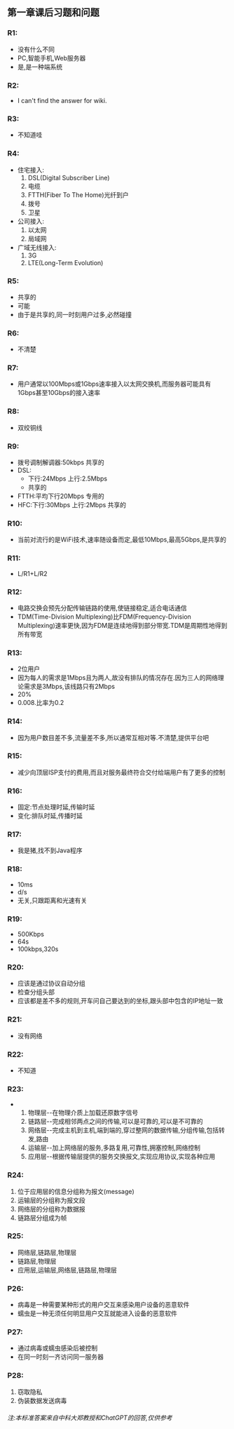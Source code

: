## 第一章课后习题和问题
### R1:
- 没有什么不同
- PC,智能手机,Web服务器
- 是,是一种端系统

### R2:
- I can't find the answer for wiki.

### R3:
- 不知道哇

### R4:
- 住宅接入:
    1. DSL(Digital Subscriber Line)
    2. 电缆
    3. FTTH(Fiber To The Home)光纤到户
    4. 拨号
    5. 卫星
- 公司接入:
    1. 以太网
    2. 局域网
- 广域无线接入:
    1. 3G
    2. LTE(Long-Term Evolution)

### R5:
- 共享的
- 可能
- 由于是共享的,同一时刻用户过多,必然碰撞

### R6:
- 不清楚

### R7:
- 用户通常以100Mbps或1Gbps速率接入以太网交换机,而服务器可能具有1Gbps甚至10Gbps的接入速率

### R8:
- 双绞铜线

### R9:
- 拨号调制解调器:50kbps 共享的
- DSL:
    - 下行:24Mbps 上行:2.5Mbps 
    - 共享的
- FTTH:平均下行20Mbps 专用的
- HFC:下行:30Mbps 上行:2Mbps 共享的

### R10:
- 当前对流行的是WiFi技术,速率随设备而定,最低10Mbps,最高5Gbps,是共享的

### R11:
- L/R1+L/R2

### R12:
- 电路交换会预先分配传输链路的使用,使链接稳定,适合电话通信 
- TDM(Time-Division Multiplexing)比FDM(Frequency-Division Multiplexing)速率更快,因为FDM是连续地得到部分带宽.TDM是周期性地得到所有带宽

### R13:
- 2位用户
- 因为每人的需求是1Mbps且为两人,故没有排队的情况存在.因为三人的网络理论需求是3Mbps,该线路只有2Mbps
- 20%
- 0.008.比率为0.2
### R14:
- 因为用户数目差不多,流量差不多,所以通常互相对等.不清楚,提供平台吧
### R15:
- 减少向顶层ISP支付的费用,而且对服务最终符合交付给端用户有了更多的控制

### R16:
- 固定:节点处理时延,传输时延
- 变化:排队时延,传播时延

### R17:
- 我是猪,找不到Java程序

### R18:
- 10ms
- d/s
- 无关,只跟距离和光速有关

### R19:
- 500Kbps
- 64s
- 100kbps,320s

### R20:
- 应该是通过协议自动分组
- 检查分组头部
- 应该都是差不多的规则,开车问自己要达到的坐标,跟头部中包含的IP地址一致

### R21:
- 没有网络

### R22:
- 不知道

### R23:
- 
    1. 物理层--在物理介质上加载还原数字信号
    2. 链路层--完成相邻两点之间的传输,可以是可靠的,可以是不可靠的
    3. 网络层--完成主机到主机,端到端的,穿过整网的数据传输,分组传输,包括转发,路由
    4. 运输层--加上网络层的服务,多路复用,可靠性,拥塞控制,网络控制
    5. 应用层--根据传输层提供的服务交换报文,实现应用协议,实现各种应用

### R24:
1. 位于应用层的信息分组称为报文(message)
2. 运输层的分组称为报文段
3. 网络层的分组称为数据报
4. 链路层分组成为帧

### R25:
- 网络层,链路层,物理层
- 链路层,物理层
- 应用层,运输层,网络层,链路层,物理层

### P26:
- 病毒是一种需要某种形式的用户交互来感染用户设备的恶意软件
- 蠕虫是一种无须任何明显用户交互就能进入设备的恶意软件

### P27:
- 通过病毒或蠕虫感染后被控制
- 在同一时刻一齐访问同一服务器

### P28:
1. 窃取隐私
2. 伪装数据发送病毒


###### 注:本标准答案来自中科大郑教授和ChatGPT的回答,仅供参考
